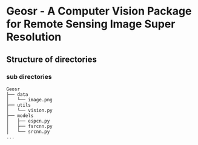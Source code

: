 # Geosr - A Computer Vision Package for Remote Sensing Image Super Resolution

## Structure of directories
### sub directories
```
Geosr
├── data
│   └── image.png
├── utils
│   └── vision.py
├── models
│   ├── espcn.py
│   ├── fsrcnn.py
│   └── srcnn.py
...
```
